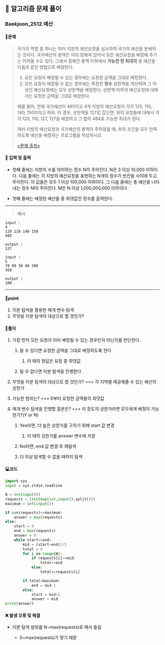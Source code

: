 ## 🐌 알고리즘 문제 풀이

### Baekjoon_2512.예산

#### 📒문제

> 국가의 역할 중 하나는 여러 지방의 예산요청을 심사하여 국가의 예산을 분배하는 것이다. 국가예산의 총액은 미리 정해져 있어서 모든 예산요청을 배정해 주기는 어려울 수도 있다. 그래서 정해진 총액 이하에서 **가능한 한 최대의** 총 예산을 다음과 같은 방법으로 배정한다.
>
> 1. 모든 요청이 배정될 수 있는 경우에는 요청한 금액을 그대로 배정한다.
>2. 모든 요청이 배정될 수 없는 경우에는 특정한 **정수** 상한액을 계산하여 그 이상인 예산요청에는 모두 상한액을 배정한다. 상한액 이하의 예산요청에 대해서는 요청한 금액을 그대로 배정한다. 
> 
>예를 들어, 전체 국가예산이 485이고 4개 지방의 예산요청이 각각 120, 110, 140, 150이라고 하자. 이 경우, 상한액을 127로 잡으면, 위의 요청들에 대해서 각각 120, 110, 127, 127을 배정하고 그 합이 484로 가능한 최대가 된다. 
> 
>여러 지방의 예산요청과 국가예산의 총액이 주어졌을 때, 위의 조건을 모두 만족하도록 예산을 배정하는 프로그램을 작성하시오.
> 
>[<문제 출처>](https://www.acmicpc.net/problem/2512)



#### :pushpin: 입력 및 출력

- 첫째 줄에는 지방의 수를 의미하는 정수 N이 주어진다. N은 3 이상 10,000 이하이다. 다음 줄에는 각 지방의 예산요청을 표현하는 N개의 정수가 빈칸을 사이에 두고 주어진다. 이 값들은 모두 1 이상 100,000 이하이다. 그 다음 줄에는 총 예산을 나타내는 정수 M이 주어진다. M은 N 이상 1,000,000,000 이하이다.

- 첫째 줄에는 배정된 예산들 중 최댓값인 정수를 출력한다.


---

> 예시

```
input :
4
120 110 140 150
485

output :
127

input :
5
70 80 30 40 100
450

output :
100
```



----




#### 🚀point

1. 이분 탐색을 활용한 매개 변수 탐색
1. 무엇을 이분 탐색의 대상으로 할 것인가?



#### 🔎풀이

1.  가장 먼저 모든 요청이 이미 배정될 수 있는 경우인지 아닌지를 판단한다.
    1.  될 수 있다면 요청한 금액을 그대로 배정하도록 한다
        1.  이 때의 정답은 요청 중 최댓값

    2.  될 수 없다면 이분 탐색을 진행한다.

2.  무엇을 이분 탐색의 대상으로 할 것인가? ==> 각 지역별 제공해줄 수 있는 예산의 상한가
3.  가능한 범위는? ==> 0부터 요청한 금액들의 최댓값
4.  매개 변수 탐색을 진행할 질문은? ==> 이 정도의 상한가라면 모두에게 배정이 가능한가?(Y or N)
    1.  Yes라면, 더 높은 상한가를 구하기 위해 start 값 변경
        1.  이 때의 상한가를 answer 변수에 저장

    2.  No라면, end 값 변경 후 재탐색
    3.  더 이상 탐색할 수 없을 때까지 탐색


#### 💻코드

```python
import sys
input = sys.stdin.readline

N = int(input())
requests = list(map(int,input().split()))
maximum = int(input())

if sum(requests)<=maximum:
    answer = max(requests)
else:
    start = 0
    end = max(requests)
    answer = 0
    while start<=end:
        mid = (start+end)//2
        total = 0
        for i in range(N):
            if requests[i]>=mid:
                total+=mid
            else:
                total+=requests[i]

        if total>maximum:
            end = mid-1
        else:
            start = mid+1
            answer = mid
print(answer)
```



#### ❌ 발생 오류 및 해결

- 이분 탐색 범위를 N~max(requests)로 해서 틀림

  - 0~max(requests)가 맞기 때문
  
  
